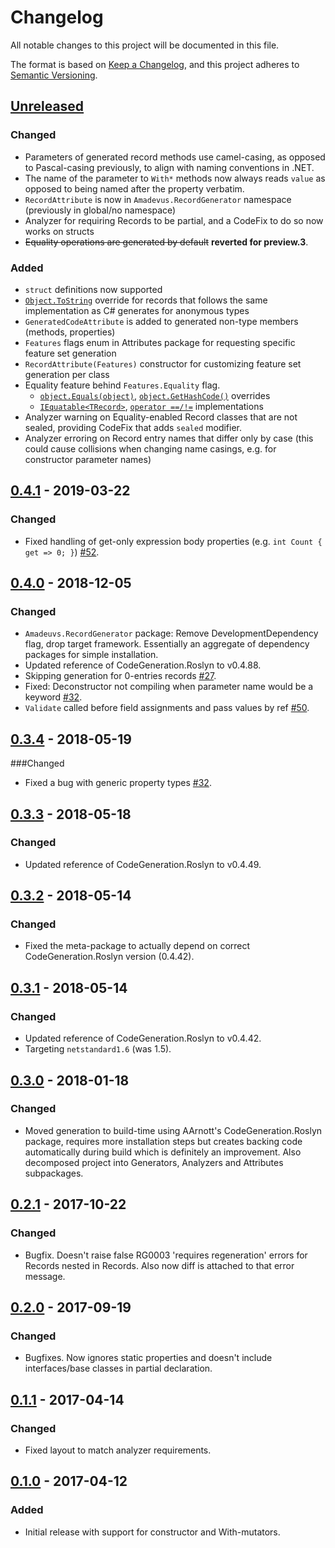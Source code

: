 # Changelog

All notable changes to this project will be documented in this file.

The format is based on [Keep a Changelog](https://keepachangelog.com/en/1.0.0/),
and this project adheres to [Semantic Versioning](https://semver.org/spec/v2.0.0.html).

## [Unreleased]

### Changed

* Parameters of generated record methods use camel-casing, as opposed to
  Pascal-casing previously, to align with naming conventions in .NET.
* The name of the parameter to `With*` methods now always reads `value`
  as opposed to being named after the property verbatim.
* `RecordAttribute` is now in `Amadevus.RecordGenerator` namespace (previously in global/no namespace)
* Analyzer for requiring Records to be partial, and a CodeFix to do so now works on structs
* ~~Equality operations are generated by default~~ **reverted for preview.3**.

### Added

* `struct` definitions now supported
* [`Object.ToString`][objtostr] override for records that follows the same
  implementation as C# generates for anonymous types
* `GeneratedCodeAttribute` is added to generated non-type members (methods, properties)
* `Features` flags enum in Attributes package for requesting specific feature set generation
* `RecordAttribute(Features)` constructor for customizing feature set generation per class
* Equality feature behind `Features.Equality` flag.
  * [`object.Equals(object)`][objectEquals], [`object.GetHashCode()`][objectGetHashCode] overrides
  * [`IEquatable<TRecord>`][iEquatable], [`operator ==/!=`][equalityOperators] implementations
* Analyzer warning on Equality-enabled Record classes that are not sealed,
  providing CodeFix that adds `sealed` modifier.
* Analyzer erroring on Record entry names that differ only by case
  (this could cause collisions when changing name casings, e.g. for constructor
  parameter names)


[objtostr]: https://docs.microsoft.com/dotnet/api/system.object.tostring
[objectEquals]: https://docs.microsoft.com/dotnet/api/system.object.equals#System_Object_Equals_System_Object_
[objectGetHashCode]: https://docs.microsoft.com/dotnet/api/system.object.gethashcode
[iEquatable]: https://docs.microsoft.com/dotnet/api/system.iequatable-1
[equalityOperators]: https://docs.microsoft.com/dotnet/csharp/language-reference/operators/equality-operators

## [0.4.1] - 2019-03-22
### Changed
* Fixed handling of get-only expression body properties (e.g. `int Count { get => 0; }`) [#52].

[#52]: https://github.com/amis92/RecordGenerator/issues/52

## [0.4.0] - 2018-12-05
### Changed
* `Amadeuvs.RecordGenerator` package: Remove DevelopmentDependency flag, drop target framework. Essentially an aggregate of dependency packages for simple installation.
* Updated reference of CodeGeneration.Roslyn to v0.4.88.
* Skipping generation for 0-entries records [#27].
* Fixed: Deconstructor not compiling when parameter name would be a keyword [#32].
* `Validate` called before field assignments and pass values by ref [#50].

[#27]: https://github.com/amis92/RecordGenerator/issues/27
[#39]: https://github.com/amis92/RecordGenerator/issues/39
[#50]: https://github.com/amis92/RecordGenerator/issues/50

## [0.3.4] - 2018-05-19
###Changed
* Fixed a bug with generic property types [#32].

[#32]: https://github.com/amis92/RecordGenerator/issues/32

## [0.3.3] - 2018-05-18
### Changed
* Updated reference of CodeGeneration.Roslyn to v0.4.49.

## [0.3.2] - 2018-05-14
### Changed
* Fixed the meta-package to actually depend on correct CodeGeneration.Roslyn version (0.4.42).

## [0.3.1] - 2018-05-14
### Changed
* Updated reference of CodeGeneration.Roslyn to v0.4.42.
* Targeting `netstandard1.6` (was 1.5).

## [0.3.0] - 2018-01-18
### Changed
* Moved generation to build-time using AArnott's CodeGeneration.Roslyn package, requires more installation steps but creates backing code automatically during build which is definitely an improvement. Also decomposed project into Generators, Analyzers and Attributes subpackages.

## [0.2.1] - 2017-10-22
### Changed
* Bugfix. Doesn't raise false RG0003 'requires regeneration' errors for Records nested in Records. Also now diff is attached to that error message.

## [0.2.0] - 2017-09-19
### Changed
* Bugfixes. Now ignores static properties and doesn't include interfaces/base classes in partial declaration.

## [0.1.1] - 2017-04-14
### Changed
* Fixed layout to match analyzer requirements.

## [0.1.0] - 2017-04-12
### Added
* Initial release with support for constructor and With-mutators.

[Unreleased]: https://github.com/amis92/RecordGenerator/compare/v0.4.1...HEAD
[0.4.1]: https://github.com/amis92/RecordGenerator/compare/v0.4.0...v0.4.1
[0.4.0]: https://github.com/amis92/RecordGenerator/compare/v0.3.4...v0.4.0
[0.3.4]: https://github.com/amis92/RecordGenerator/compare/v0.3.3...v0.3.4
[0.3.3]: https://github.com/amis92/RecordGenerator/compare/v0.3.2...v0.3.3
[0.3.2]: https://github.com/amis92/RecordGenerator/compare/v0.3.1...v0.3.2
[0.3.1]: https://github.com/amis92/RecordGenerator/compare/v0.3.0...v0.3.1
[0.3.0]: https://github.com/amis92/RecordGenerator/compare/v0.2.1...v0.3.0
[0.2.1]: https://github.com/amis92/RecordGenerator/compare/v0.2.0...v0.2.1
[0.2.0]: https://github.com/amis92/RecordGenerator/compare/v0.1.1...v0.2.0
[0.1.1]: https://github.com/amis92/RecordGenerator/compare/v0.1.0...v0.1.1
[0.1.0]: https://github.com/amis92/RecordGenerator/releases/tag/v0.1.0
